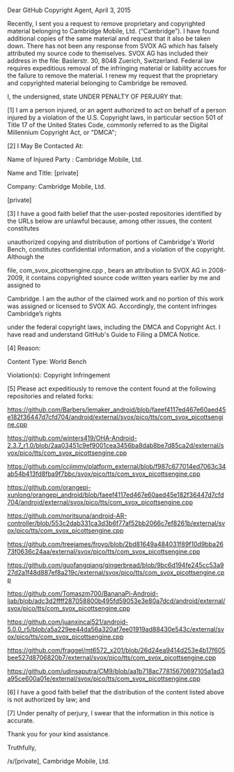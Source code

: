 Dear GitHub Copyright Agent, April 3, 2015

Recently, I sent you a request to remove proprietary and copyrighted
material belonging to Cambridge Mobile, Ltd. (“Cambridge”). I have found
additional copies of the same material and request that it also be taken
down. There has not been any response from SVOX AG which has falsely
attributed my source code to themselves. SVOX AG has included their
address in the file: Baslerstr. 30, 8048 Zuerich, Switzerland. Federal
law requires expeditious removal of the infringing material or liability
accrues for the failure to remove the material. I renew my request that
the proprietary and copyrighted material belonging to Cambridge be removed.

I, the undersigned, state UNDER PENALTY OF PERJURY that:

[1] I am a person injured, or an agent authorized to act on behalf of a
person injured by a violation of the U.S. Copyright laws, in particular
section 501 of Title 17 of the United States Code, commonly referred to
as the Digital Millennium Copyright Act, or "DMCA";

[2] I May Be Contacted At:

Name of Injured Party : Cambridge Mobile, Ltd.

Name and Title: [private]

Company: Cambridge Mobile, Ltd.

[private]

[3] I have a good faith belief that the user-posted repositories
identified by the URLs below are unlawful because, among other issues,
the content constitutes

unauthorized copying and distribution of portions of Cambridge's World
Bench, constitutes confidential information, and a violation of the
copyright. Although the

file, com_svox_picottsengine.cpp , bears an attribution to SVOX AG in
2008-2009, it contains copyrighted source code written years earlier by
me and assigned to

Cambridge. I am the author of the claimed work and no portion of this
work was assigned or licensed to SVOX AG. Accordingly, the content
infringes Cambridge’s rights

under the federal copyright laws, including the DMCA and Copyright Act.
I have read and understand GitHub's Guide to Filing a DMCA Notice.

[4] Reason:

Content Type: World Bench

Violation(s): Copyright Infringement

[5] Please act expeditiously to remove the content found at the
following repositories and related forks:

https://github.com/Barbers/lemaker_android/blob/faeef4117ed467e60aed45e182f36447d7cfd704/android/external/svox/pico/tts/com_svox_picottsengine.cpp

https://github.com/winters419/OHA-Android-2.3.7_r1.0/blob/2aa03451c9ef9001cea3456ba8dab8be7d85ca2d/external/svox/pico/tts/com_svox_picottsengine.cpp

https://github.com/ccjimmy/platform_external/blob/f987c677014ed7063c34ab54b413fd8fba9f7bbc/svox/pico/tts/com_svox_picottsengine.cpp

https://github.com/orangepi-xunlong/orangepi_android/blob/faeef4117ed467e60aed45e182f36447d7cfd704/android/external/svox/pico/tts/com_svox_picottsengine.cpp

https://github.com/noritsuna/android-AR-controller/blob/553c2dab331ca3d3b6f77af52bb2066c7ef8261b/external/svox/pico/tts/com_svox_picottsengine.cpp

https://github.com/treejames/froyo/blob/2bd81649a484031f89f10d9bba2673f0636c24aa/external/svox/pico/tts/com_svox_picottsengine.cpp

https://github.com/guofangqiang/gingerbread/blob/9bc6d194fe245cc53a927d2a1f48d887ef8a219c/external/svox/pico/tts/com_svox_picottsengine.cpp

https://github.com/Tomaszm700/BananaPi-Android-liab/blob/adc3d2ffff287058800b495fd59053e3e80a7dcd/android/external/svox/pico/tts/com_svox_picottsengine.cpp

https://github.com/juanxincai521/android-5.0.0_r5/blob/a5a229ee44da56a320af7ee01919ad88430e543c/external/svox/pico/tts/com_svox_picottsengine.cpp

https://github.com/fraggel/mt6572_x201/blob/26d24ea9414d253e4b17f605bee527d8706820b7/external/svox/pico/tts/com_svox_picottsengine.cpp

https://github.com/udinsaputra/CM9/blob/aa1b718ac77815670697105a1ad3a95ce600a01e/external/svox/pico/tts/com_svox_picottsengine.cpp

[6] I have a good faith belief that the distribution of the content
listed above is not authorized by law; and

[7] Under penalty of perjury, I swear that the information in this
notice is accurate.

Thank you for your kind assistance.

Truthfully,

/s/[private], Cambridge Mobile, Ltd.
